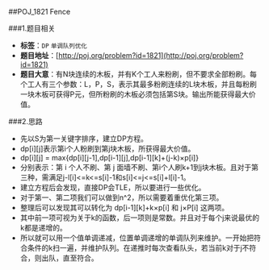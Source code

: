 ##POJ_1821 Fence

###1.题目相关
* **标签**：`DP` `单调队列优化`
* **题目地址**：[http://poj.org/problem?id=1821](http://poj.org/problem?id=1821)
* **题目大意**：有N块连续的木板，并有K个工人来粉刷，但不要求全部粉刷。每个工人有三个参数：L，P，S，表示其最多粉刷连续的L块木板，并且每粉刷一块木板可获得P元，但所粉刷的木板必须包括第S块。输出所能获得最大价值。

###2.思路
* 先以S为第一关键字排序，建立DP方程。
* dp[i][j]表示第i个人粉刷到第j块木板，所获得最大价值。
* dp[i][j] = max{dp[i][j-1],dp[i-1][j],dp[i-1][k]+(j-k)×p[i]}
* 分别表示：第 i 个人不刷、第 j 面墙不刷、第i个人刷k+1到j块木板。且对于第三种，需满足j-l[i]<=k<=s[i]-1和s[i]<=j<=s[i]+l[i]-1。
* 建立方程后会发现，直接DP会TLE，所以要进行一些优化。
* 对于第一、第二项我们可以做到n^2，所以需要着重优化第三项。
* 整理后可以发现其可以转化为 dp[i-1][k]+k×p[i] 和 j×P[i] 这两项。
* 其中前一项可视为关于k的函数，后一项则是常数。并且对于每个j来说最优的k都是递增的。
* 所以就可以用一个值单调递减，位置单调递增的单调队列来维护。一开始把符合条件的k扫一遍，并维护队列。在递推时每次查看队头，若当前k对于j不符合，则出队，直至符合。
